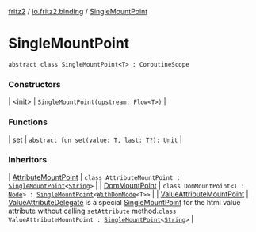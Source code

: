[fritz2](../../index.md) / [io.fritz2.binding](../index.md) / [SingleMountPoint](./index.md)

# SingleMountPoint

`abstract class SingleMountPoint<T> : CoroutineScope`

### Constructors

| [&lt;init&gt;](-init-.md) | `SingleMountPoint(upstream: Flow<T>)` |

### Functions

| [set](set.md) | `abstract fun set(value: T, last: T?): `[`Unit`](https://kotlinlang.org/api/latest/jvm/stdlib/kotlin/-unit/index.html) |

### Inheritors

| [AttributeMountPoint](../../io.fritz2.dom/-attribute-mount-point/index.md) | `class AttributeMountPoint : `[`SingleMountPoint`](./index.md)`<`[`String`](https://kotlinlang.org/api/latest/jvm/stdlib/kotlin/-string/index.html)`>` |
| [DomMountPoint](../../io.fritz2.dom/-dom-mount-point/index.md) | `class DomMountPoint<T : `[`Node`](https://kotlinlang.org/api/latest/jvm/stdlib/org.w3c.dom/-node/index.html)`> : `[`SingleMountPoint`](./index.md)`<`[`WithDomNode`](../../io.fritz2.dom/-with-dom-node/index.md)`<T>>` |
| [ValueAttributeMountPoint](../../io.fritz2.dom/-value-attribute-mount-point/index.md) | [ValueAttributeDelegate](../../io.fritz2.dom/-value-attribute-delegate/index.md) is a special [SingleMountPoint](./index.md) for the html value attribute without calling `setAttribute` method.`class ValueAttributeMountPoint : `[`SingleMountPoint`](./index.md)`<`[`String`](https://kotlinlang.org/api/latest/jvm/stdlib/kotlin/-string/index.html)`>` |

